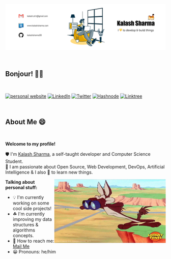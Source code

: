 <!-- personal banner -->

![personal banner](assets/pb_1.svg)

<br />
<!-- greetings -->

## Bonjour! 🐱‍👤

<br />

<!-- social links -->

[![personal website](https://img.shields.io/badge/website-000000?style=for-the-badge&logo=About.me&logoColor=white)](https://www.kalashsharma.com)
[![LinkedIn](https://img.shields.io/badge/linkedin-%230077B5.svg?style=for-the-badge&logo=linkedin&logoColor=white)](https://www.linkedin.com/in/kalashsharma99/)
[![Twitter](https://img.shields.io/badge/Twitter-%231DA1F2.svg?style=for-the-badge&logo=Twitter&logoColor=white)](https://twitter.com/kalashsharma99)
[![Hashnode](https://img.shields.io/badge/Hashnode-2962FF?style=for-the-badge&logo=hashnode&logoColor=white)](https://kalashsharma.hashnode.dev/)
[![Linktree](https://img.shields.io/badge/linktree-1de9b6?style=for-the-badge&logo=linktree&logoColor=white)](https://linktr.ee/kalashsharma99)

<br />
<!-- about me -->

## About Me 😄

<br />

**Welcome to my profile!**

🛡 I'm [Kalash Sharma](https://www.kalashsharma.com), a self-taught developer and Computer Science Student.  
🎯 I am passionate about Open Source, Web Development, DevOps, Artificial Intelligence & I also 💛 to learn new things.

<img width="350px" height="200px" align="right" src="./assets/readme_gif.gif" alt="readme gif" />

**Talking about personal stuff:**

- 💡 I'm currently working on some cool side projects!
- ☘ I'm currently improving my data structures & algorithms concepts.
- 📡 How to reach me: [Mail Me](mailto:kalash.strt@gmail.com)
- 😀 Pronouns: he/him
